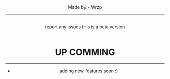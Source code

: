 <html>
  <head>
  </head>
  <body style="text-align: center;">
    Made by - Wrzp<hr><br>report any issues this is a beta version
    <br>
    <br>
    <h1>UP COMMING</h1>
    <hr>
    <uL>
      <li>adding new features soon :)</li>
    </uL>
  </body>
</html>
